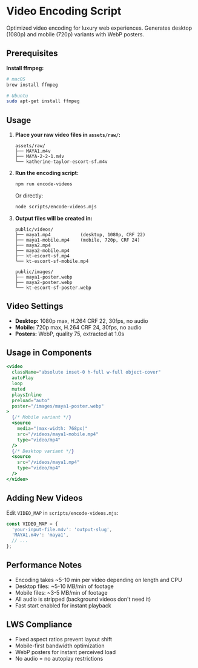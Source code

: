 # Video Encoding Script

Optimized video encoding for luxury web experiences. Generates desktop (1080p) and mobile (720p) variants with WebP posters.

## Prerequisites

**Install ffmpeg:**
```bash
# macOS
brew install ffmpeg

# Ubuntu
sudo apt-get install ffmpeg
```

## Usage

1. **Place your raw video files in `assets/raw/`:**
   ```
   assets/raw/
   ├── MAYA1.m4v
   ├── MAYA-2-2-1.m4v
   └── katherine-taylor-escort-sf.m4v
   ```

2. **Run the encoding script:**
   ```bash
   npm run encode-videos
   ```

   Or directly:
   ```bash
   node scripts/encode-videos.mjs
   ```

3. **Output files will be created in:**
   ```
   public/videos/
   ├── maya1.mp4           (desktop, 1080p, CRF 22)
   ├── maya1-mobile.mp4    (mobile, 720p, CRF 24)
   ├── maya2.mp4
   ├── maya2-mobile.mp4
   ├── kt-escort-sf.mp4
   └── kt-escort-sf-mobile.mp4

   public/images/
   ├── maya1-poster.webp
   ├── maya2-poster.webp
   └── kt-escort-sf-poster.webp
   ```

## Video Settings

- **Desktop:** 1080p max, H.264 CRF 22, 30fps, no audio
- **Mobile:** 720p max, H.264 CRF 24, 30fps, no audio
- **Posters:** WebP, quality 75, extracted at 1.0s

## Usage in Components

```jsx
<video
  className="absolute inset-0 h-full w-full object-cover"
  autoPlay
  loop
  muted
  playsInline
  preload="auto"
  poster="/images/maya1-poster.webp"
>
  {/* Mobile variant */}
  <source
    media="(max-width: 768px)"
    src="/videos/maya1-mobile.mp4"
    type="video/mp4"
  />
  {/* Desktop variant */}
  <source
    src="/videos/maya1.mp4"
    type="video/mp4"
  />
</video>
```

## Adding New Videos

Edit `VIDEO_MAP` in `scripts/encode-videos.mjs`:

```js
const VIDEO_MAP = {
  'your-input-file.m4v': 'output-slug',
  'MAYA1.m4v': 'maya1',
  // ...
};
```

## Performance Notes

- Encoding takes ~5-10 min per video depending on length and CPU
- Desktop files: ~5-10 MB/min of footage
- Mobile files: ~3-5 MB/min of footage
- All audio is stripped (background videos don't need it)
- Fast start enabled for instant playback

## LWS Compliance

- Fixed aspect ratios prevent layout shift
- Mobile-first bandwidth optimization
- WebP posters for instant perceived load
- No audio = no autoplay restrictions
